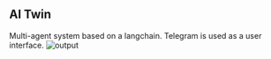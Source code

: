 ## AI Twin
Multi-agent system based on a langchain.
Telegram is used as a user interface.
![output](https://github.com/user-attachments/assets/a8944490-f60c-496d-bdca-a73d302cc486)
